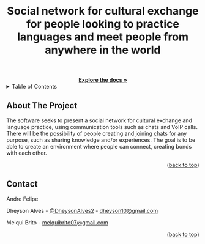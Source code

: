 <div id="top"></div>

<!-- PROJECT LOGO -->
<br />
<div align="center">

  <h1 align="center">
   Social network for cultural exchange for people looking to practice languages and meet people from anywhere in the world
    <br />
    <br />
  </h1>
    <a href="https://github.com/Tyglot"><strong>Explore the docs »</strong></a>

</div>

<!-- TABLE OF CONTENTS -->
<details>
  <summary>Table of Contents</summary>
  <ol>
    <li>
      <a href="#about-the-project">About The Project</a>
    </li>
    <li><a href="#contact">Contact</a></li>
  </ol>
</details>

<!-- ABOUT THE PROJECT -->

## About The Project

The software seeks to present a social network for cultural exchange and language practice, using communication tools such as chats and VoIP calls. There will be the possibility of people creating and joining chats for any purpose, such as sharing knowledge and/or experiences. The goal is to be able to create an environment where people can connect, creating bonds with each other.

<p align="right">(<a href="#top">back to top</a>)</p>

## Contact

Andre Felipe

Dheyson Alves - [@DheysonAlves2](https://twitter.com/DheysonAlves2) - dheyson10@gmail.com

Melqui Brito - melquibrito07@gmail.com

<p align="right">(<a href="#top">back to top</a>)</p>

<!-- MARKDOWN LINKS & IMAGES -->
<!-- https://www.markdownguide.org/basic-syntax/#reference-style-links -->

[product-screenshot]: '../assets/logotype/tyglot@2x.png'
